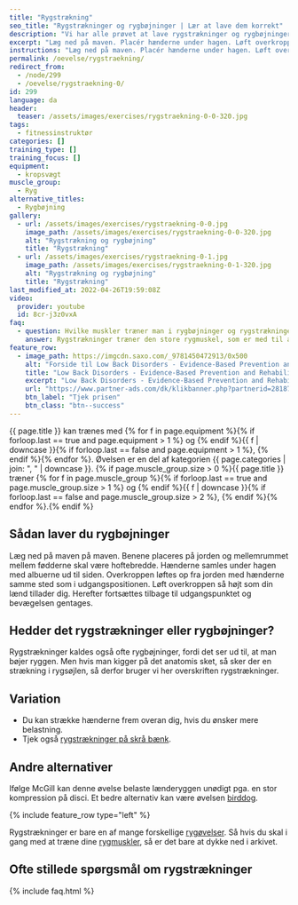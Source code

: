 ```yaml
---
title: "Rygstrækning"
seo_title: "Rygstrækninger og rygbøjninger | Lær at lave dem korrekt"
description: "Vi har alle prøvet at lave rygstrækninger og rygbøjninger, men hvordan gør man det egentlig korrekt og effektivt. Få en guide her!"
excerpt: "Læg ned på maven. Placér hænderne under hagen. Løft overkroppen fri af underlaget uden at løfte fødderne."
instructions: "Læg ned på maven. Placér hænderne under hagen. Løft overkroppen fri af underlaget uden at løfte fødderne."
permalink: /oevelse/rygstraekning/
redirect_from:
  - /node/299
  - /oevelse/rygstraekning-0/
id: 299
language: da
header:
  teaser: /assets/images/exercises/rygstraekning-0-0-320.jpg
tags:
  - fitnessinstruktør
categories: []
training_type: []
training_focus: []
equipment:
  - kropsvægt
muscle_group:
  - Ryg
alternative_titles:
  - Rygbøjning
gallery:
  - url: /assets/images/exercises/rygstraekning-0-0.jpg
    image_path: /assets/images/exercises/rygstraekning-0-0-320.jpg
    alt: "Rygstrækning og rygbøjning"
    title: "Rygstrækning"
  - url: /assets/images/exercises/rygstraekning-0-1.jpg
    image_path: /assets/images/exercises/rygstraekning-0-1-320.jpg
    alt: "Rygstrækning og rygbøjning"
    title: "Rygstrækning"
last_modified_at: 2022-04-26T19:59:08Z
video:
  provider: youtube
  id: 8cr-j3z0vxA
faq:
  - question: Hvilke muskler træner man i rygbøjninger og rygstrækninger?
    answer: Rygstrækninger træner den store rygmuskel, som er med til at stabilisere og strække rygsøjlen. Musklen hedder rygstrækkeren eller erector spinae.
feature_row:
  - image_path: https://imgcdn.saxo.com/_9781450472913/0x500
    alt: "Forside til Low Back Disorders - Evidence-Based Prevention and Rehabilitation af Stuart Mcgill"
    title: "Low Back Disorders - Evidence-Based Prevention and Rehabilitation af Stuart Mcgill"
    excerpt: "Low Back Disorders - Evidence-Based Prevention and Rehabilitation af Stuart Mcgill"
    url: "https://www.partner-ads.com/dk/klikbanner.php?partnerid=28187&bannerid=43264&htmlurl=https://www.saxo.com/dk/low-back-disorders_stuart-mcgill_hardback_9781450472913"
    btn_label: "Tjek prisen"
    btn_class: "btn--success"
---
```


{{ page.title }} kan trænes med {% for f in page.equipment %}{% if forloop.last == true and page.equipment > 1 %} og {% endif %}{{ f | downcase  }}{% if forloop.last == false and page.equipment > 1 %}, {% endif %}{% endfor %}. Øvelsen er en del af kategorien {{ page.categories | join: ", " | downcase }}. {% if page.muscle_group.size > 0 %}{{ page.title }} træner {% for f in page.muscle_group %}{% if forloop.last == true and page.muscle_group.size > 1 %} og {% endif %}{{ f | downcase }}{% if forloop.last == false and page.muscle_group.size > 2 %}, {% endif %}{% endfor %}.{% endif %}

## Sådan laver du rygbøjninger

Læg ned på maven på maven. Benene placeres på jorden og mellemrummet mellem fødderne skal være hoftebredde. Hænderne samles under hagen med albuerne ud til siden. Overkroppen løftes op fra jorden med hænderne samme sted som i udgangspositionen. Løft overkroppen så højt som din lænd tillader dig. Herefter fortsættes tilbage til udgangspunktet og bevægelsen gentages.

## Hedder det rygstrækninger eller rygbøjninger?

Rygstrækninger kaldes også ofte rygbøjninger, fordi det ser ud til, at man bøjer ryggen. Men hvis man kigger på det anatomis sket, så sker der en strækning i rygsøjlen, så derfor bruger vi her overskriften rygstrækninger.

## Variation

- Du kan strække hænderne frem overan dig, hvis du ønsker mere belastning.
- Tjek også [rygstrækninger på skrå bænk](/oevelse/rygstraekning-skraa-baenk/).

## Andre alternativer

Ifølge McGill kan denne øvelse belaste lænderyggen unødigt pga. en stor kompression på disci. Et bedre alternativ kan være øvelsen [birddog](/oevelse/birddog/).

{% include feature_row type="left" %}

Rygstrækninger er bare en af mange forskellige [rygøvelser](/rygoevelser/). Så hvis du skal i gang med at træne dine [rygmuskler](/muskler/ryggen/), så er det bare at dykke ned i arkivet.

## Ofte stillede spørgsmål om rygstrækninger

{% include faq.html %}

